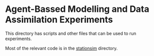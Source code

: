 # Agent-Bassed Modelling and Data Assimilation Experiments

This directory has scripts and other files that can be used to run experiments.

Most of the relevant code is in the [stationsim](../stationsim) directory.
